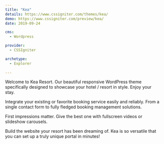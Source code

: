 ```yaml
---
title: "Kea"
details: https://www.cssigniter.com/themes/kea/
demo: https://www.cssigniter.com/preview/kea/
date: 2019-09-24

cms: 
  - Wordpress

provider: 
  - CSSIgniter

archetype:
  - Explorer
  
---
```


Welcome to Kea Resort. Our beautiful responsive WordPress theme specifically designed to showcase your hotel / resort  in style. Enjoy your stay.

Integrate your existing or favorite booking service easily and reliably. From a single contact form to fully fledged booking management solutions.

First impressions matter. Give the best one with fullscreen videos or slideshow carousels.

Build the website your resort has been dreaming of. Kea is so versatile that you can set up a truly unique portal in minutes!